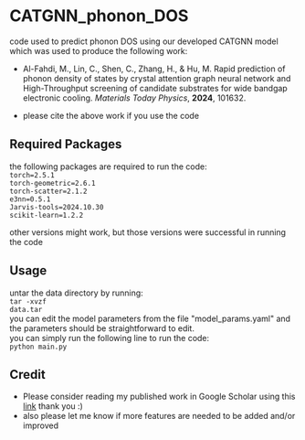 # CATGNN_phonon_DOS
code used to predict phonon DOS using our developed CATGNN model which was used to produce the following work:</br>
- Al-Fahdi, M., Lin, C., Shen, C., Zhang, H., & Hu, M. Rapid prediction of phonon density
of states by crystal attention graph neural network and High-Throughput screening of candidate
substrates for wide bandgap electronic cooling. *Materials Today Physics*, **2024**, 101632.

- please cite the above work if you use the code

## Required Packages
the following packages are required to run the code:</br>
<code>torch=2.5.1</code></br>
<code>torch-geometric=2.6.1</code></br>
<code>torch-scatter=2.1.2</code></br>
<code>e3nn=0.5.1</code></br>
<code>Jarvis-tools=2024.10.30</code></br>
<code>scikit-learn=1.2.2</code></br>

other versions might work, but those versions were successful in running the code

## Usage
untar the data directory by running:</br>
<code>tar -xvzf data.tar</code></br>
you can edit the model parameters from the file "model_params.yaml" and the parameters should be straightforward to edit.</br>
you can simply run the following line to run the code:</br>
<code>python main.py</code>

## Credit
* Please consider reading my published work in Google Scholar using this [link](https://scholar.google.com/citations?user=5tkWy4AAAAAJ&hl=en&oi=ao) thank you :)
* also please let me know if more features are needed to be added and/or improved 
